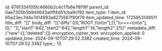 id: 676f334105fc4660b2c4c17b6e78f18f
parent_id: 0ae7305b5b9d4643a0ff4d51cba9cf92
item_type: 1
item_id: 65a23ec7d4e7414993a8275567f80f79
item_updated_time: 1725953149511
title_diff: "[]"
body_diff: "[{\"diffs\":[[0,\"ROOT )\\\n\\\n\"],[1,\"\\\\====\\\n\\\n\"],[0,\"&nbsp;\"]],\"start1\":642,\"start2\":642,\"length1\":14,\"length2\":21}]"
metadata_diff: {"new":{},"deleted":[]}
encryption_cipher_text: 
encryption_applied: 0
updated_time: 2024-09-10T07:29:52.338Z
created_time: 2024-09-10T07:29:52.338Z
type_: 13